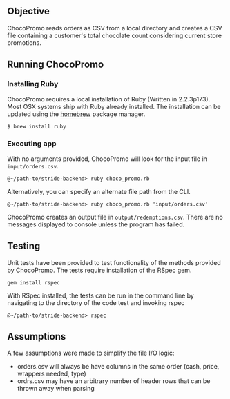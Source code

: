 ## Objective
ChocoPromo reads orders as CSV from a local directory and creates a CSV file containing a customer's total chocolate count considering current store promotions.

## Running ChocoPromo

### Installing Ruby
ChocoPromo requires a local installation of Ruby (Written in 2.2.3p173). Most OSX systems ship with Ruby already installed. The installation can be updated using the [homebrew](http://brew.sh/) package manager.
```
$ brew install ruby
```
### Executing app
With no arguments provided, ChocoPromo will look for the input file in `input/orders.csv`.
```
@~/path-to/stride-backend> ruby choco_promo.rb
```

Alternatively, you can specify an alternate file path from the CLI.
```
@~/path-to/stride-backend> ruby choco_promo.rb 'input/orders.csv'
```

ChocoPromo creates an output file in `output/redemptions.csv`. There are no messages displayed to console unless the program has failed.

## Testing
Unit tests have been provided to test functionality of the methods provided by ChocoPromo. The tests require installation of the RSpec gem.

```
gem install rspec
```

With RSpec installed, the tests can be run in the command line by navigating to the directory of the code test and invoking rspec
```
@~/path-to/stride-backend> rspec
```

## Assumptions

A few assumptions were made to simplify the file I/O logic:

* orders.csv will always be have columns in the same order (cash, price, wrappers needed, type)
* ordrs.csv may have an arbitrary number of header rows that can be thrown away when parsing
